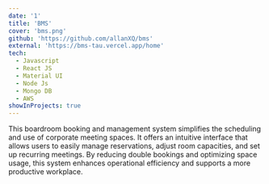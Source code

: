 ```yaml
---
date: '1'
title: 'BMS'
cover: 'bms.png'
github: 'https://github.com/allanXQ/bms'
external: 'https://bms-tau.vercel.app/home'
tech:
  - Javascript
  - React JS
  - Material UI
  - Node Js
  - Mongo DB
  - AWS
showInProjects: true
---
```


This boardroom booking and management system simplifies the scheduling and use of corporate meeting spaces. It offers an intuitive interface that allows users to easily manage reservations, adjust room capacities, and set up recurring meetings. By reducing double bookings and optimizing space usage, this system enhances operational efficiency and supports a more productive workplace.
